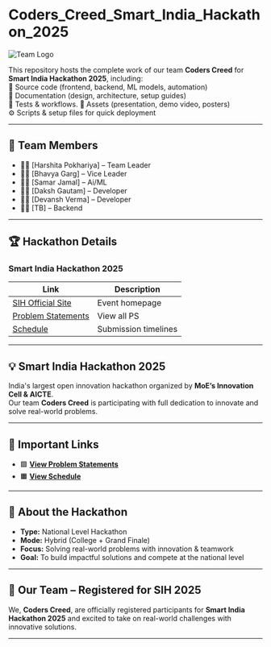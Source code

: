 
# Coders_Creed_Smart_India_Hackathon_2025

![Team Logo](<img width="900" height="900" alt="image" src="https://github.com/user-attachments/assets/54b40a78-af11-4d0d-bdb9-9e0f47078089" />)

This repository hosts the complete work of our team **Coders Creed** for **Smart India Hackathon 2025**, including:  
📂 Source code (frontend, backend, ML models, automation)  
📄 Documentation (design, architecture, setup guides)  
🧪 Tests & workflows. 
🎨 Assets (presentation, demo video, posters)  
⚙️ Scripts & setup files for quick deployment  

---

## 👥 Team Members
- 👨‍💻 [Harshita Pokhariya] – Team Leader  
- 👩‍💻 [Bhavya Garg] – Vice Leader  
- 👨‍💻 [Samar Jamal] – Ai/ML  
- 👩‍💻 [Daksh Gautam] – Developer  
- 👨‍💻 [Devansh Verma] – Developer
- 👨‍💻 [TB] – Backend

---

## 🏆 Hackathon Details  

### Smart India Hackathon 2025  

| Link | Description |
|------|-------------|
| [SIH Official Site](#https://sih.gov.in/) | Event homepage |
| [Problem Statements](#https://www.sih.gov.in/sih2025PS) | View all PS |
| [Schedule](#) | Submission timelines |

---

## 💡 Smart India Hackathon 2025
India's largest open innovation hackathon organized by **MoE’s Innovation Cell & AICTE**.  
Our team **Coders Creed** is participating with full dedication to innovate and solve real-world problems.  

---

## 🔗 Important Links  

- 🟩 **[View Problem Statements](#https://www.sih.gov.in/sih2025PS)**  
- 🟧 **[View Schedule](#)**  

---

## 📌 About the Hackathon  

- **Type:** National Level Hackathon  
- **Mode:** Hybrid (College + Grand Finale)  
- **Focus:** Solving real-world problems with innovation & teamwork  
- **Goal:** To build impactful solutions and compete at the national level  

---

## 🚀 Our Team – Registered for SIH 2025  
We, **Coders Creed**, are officially registered participants for **Smart India Hackathon 2025** and excited to take on real-world challenges with innovative solutions.  

---
